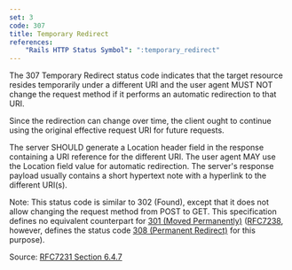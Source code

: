 ```yaml
---
set: 3
code: 307
title: Temporary Redirect
references:
    "Rails HTTP Status Symbol": ":temporary_redirect"
---
```


The 307 Temporary Redirect status code indicates that the target resource
resides temporarily under a different URI and the user agent MUST NOT change the
request method if it performs an automatic redirection to that URI.

Since the redirection can change over time, the client ought to continue using
the original effective request URI for future requests.

The server SHOULD generate a Location header field in the response containing a
URI reference for the different URI.  The user agent MAY use the Location field
value for automatic redirection. The server's response payload usually contains
a short hypertext note with a hyperlink to the different URI(s).

Note: This status code is similar to 302 (Found), except that it does not allow
changing the request method from POST to GET. This specification defines no
equivalent counterpart for [301 (Moved Permanently)](/301) ([RFC7238][2], however,
defines the status code [308 (Permanent Redirect)](/308) for this purpose).

Source: [RFC7231 Section 6.4.7][1]

[1]: <http://tools.ietf.org/html/rfc7231#section-6.4.7>
[2]: <http://tools.ietf.org/html/rfc7238>